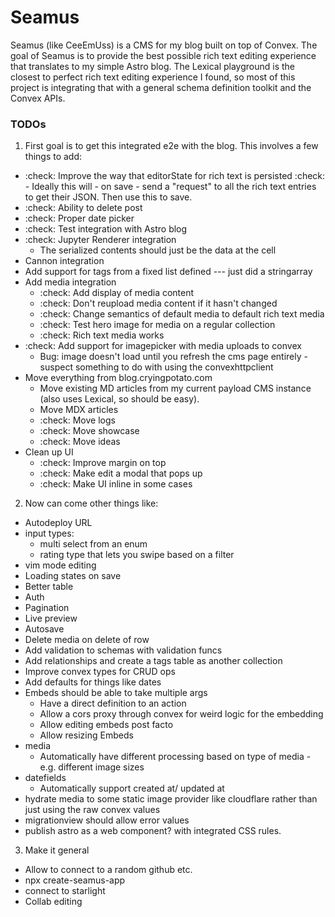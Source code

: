 # Seamus

Seamus (like CeeEmUss) is a CMS for my blog built on top of Convex. The goal of Seamus is to provide the best possible rich text editing experience that translates to my simple Astro blog. The Lexical playground is the closest to perfect rich text editing experience I found, so most of this project is integrating that with a general schema definition toolkit and the Convex APIs.

### TODOs

1. First goal is to get this integrated e2e with the blog. This involves a few things to add:

- :check: Improve the way that editorState for rich text is persisted
  :check: - Ideally this will - on save - send a "request" to all the rich text entries to get their JSON. Then use this to save.
- :check: Ability to delete post
- :check: Proper date picker
- :check: Test integration with Astro blog
- :check: Jupyter Renderer integration
  - The serialized contents should just be the data at the cell
- Cannon integration
- Add support for tags from a fixed list defined --- just did a stringarray
- Add media integration
  - :check: Add display of media content
  - :check: Don't reupload media content if it hasn't changed
  - :check: Change semantics of default media to default rich text media
  - :check: Test hero image for media on a regular collection
  - :check: Rich text media works
- :check: Add support for imagepicker with media uploads to convex
  - Bug: image doesn't load until you refresh the cms page entirely - suspect something to do with using the convexhttpclient
- Move everything from blog.cryingpotato.com
  - Move existing MD articles from my current payload CMS instance (also uses Lexical, so should be easy).
  - Move MDX articles
  - :check: Move logs
  - :check: Move showcase
  - :check: Move ideas
- Clean up UI
  - :check: Improve margin on top
  - :check: Make edit a modal that pops up
  - :check: Make UI inline in some cases

2. Now can come other things like:

- Autodeploy URL
- input types:
    - multi select from an enum
    - rating type that lets you swipe based on a filter
- vim mode editing
- Loading states on save
- Better table
- Auth
- Pagination
- Live preview
- Autosave
- Delete media on delete of row
- Add validation to schemas with validation funcs
- Add relationships and create a tags table as another collection
- Improve convex types for CRUD ops
- Add defaults for things like dates
- Embeds should be able to take multiple args
  - Have a direct definition to an action
  - Allow a cors proxy through convex for weird logic for the embedding
  - Allow editing embeds post facto
  - Allow resizing Embeds
- media
  - Automatically have different processing based on type of media - e.g. different image sizes
- datefields
  - Automatically support created at/ updated at
- hydrate media to some static image provider like cloudflare rather than just using the raw convex values
- migrationview should allow error values
- publish astro <ContentDisplay /> as a web component? with integrated CSS rules.

3. Make it general

- Allow to connect to a random github etc.
- npx create-seamus-app
- connect to starlight
- Collab editing
